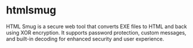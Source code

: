 # htmlsmug
 HTML Smug is a secure web tool that converts EXE files to HTML and back using XOR encryption. It supports password protection, custom messages, and built-in decoding for enhanced security and user experience.

